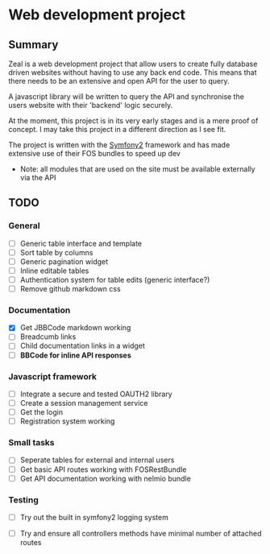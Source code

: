 # Web development project

## Summary
Zeal is a web development project that allow users to create fully database driven websites without having to use any back end code. This means that there needs to be an extensive and open API for the user to query.

A javascript library will be written to query the API and synchronise the users website with their 'backend' logic securely.

At the moment, this project is in its very early stages and is a mere proof of concept. I may take this project in a different direction as I see fit.

The project is written with the [Symfony2](https://symfony.com/) framework and has made extensive use of their FOS bundles to speed up dev

- Note: all modules that are used on the site must be available externally via the API


## TODO

### General
- [ ] Generic table interface and template
- [ ] Sort table by columns
- [ ] Generic pagination widget
- [ ] Inline editable tables
- [ ] Authentication system for table edits (generic interface?)
- [ ] Remove github markdown css

### Documentation
- [x] Get JBBCode markdown working
- [ ] Breadcumb links
- [ ] Child documentation links in a widget
- [ ] **BBCode for inline API responses**

### Javascript framework
- [ ] Integrate a secure and tested OAUTH2 library
- [ ] Create a session management service
- [ ] Get the login
- [ ] Registration system working

### Small tasks
- [ ] Seperate tables for external and internal users
- [ ] Get basic API routes working with FOSRestBundle
- [ ] Get API documentation working with nelmio bundle

### Testing
- [ ] Try out the built in symfony2 logging system


- [ ] Try and ensure all controllers methods have minimal number of attached routes





